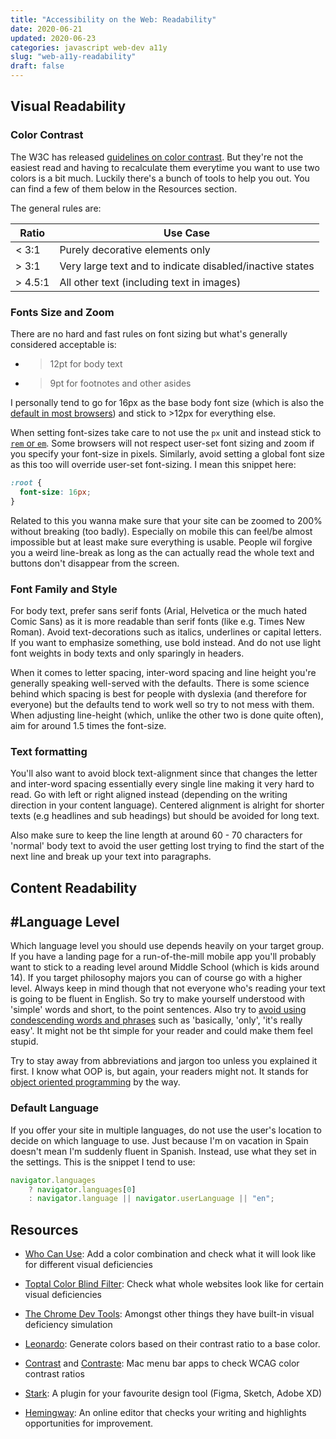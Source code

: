 ```yaml
---
title: "Accessibility on the Web: Readability"
date: 2020-06-21
updated: 2020-06-23
categories: javascript web-dev a11y
slug: "web-a11y-readability"
draft: false
---
```


## Visual Readability

### Color Contrast

The W3C has released [guidelines on color contrast](https://www.w3.org/TR/WCAG21/%23contrast-minimum). But they're not the easiest read and having to recalculate them everytime you want to use two colors is a bit much. Luckily there's a bunch of tools to help you out. You can find a few of them below in the Resources section.

The general rules are:

|Ratio      | Use Case                                                  |
|-----------|-----------------------------------------------------------|
|< 3:1      | Purely decorative elements only                           |
|> 3:1      | Very large text and to indicate disabled/inactive states  |
|> 4.5:1    | All other text (including text in images)                 |


### Fonts Size and Zoom

There are no hard and fast rules on font sizing but what's generally considered acceptable is:

* >12pt for body text
* >9pt for footnotes and other asides

I personally tend to go for 16px as the base body font size (which is also the [default in most browsers](https://css-tricks.com/accessible-font-sizing-explained/#how-can-we-work-with-pixels)) and stick to >12px for everything else.

When setting font-sizes take care to not use the `px` unit and instead stick to [`rem` or `em`](https://j.eremy.net/confused-about-rem-and-em/). Some browsers will not respect user-set font sizing and zoom if you specify your font-size in pixels. Similarly, avoid setting a global font size as this too will override user-set font-sizing. I mean this snippet here:

```css
:root {
  font-size: 16px;
}
```

Related to this you wanna make sure that your site can be zoomed to 200% without breaking (too badly). Especially on mobile this can feel/be almost impossible but at least make sure everything is usable. People wil forgive you a weird line-break as long as the can actually read the whole text and buttons don't disappear from the screen.


### Font Family and Style

For body text, prefer sans serif fonts (Arial, Helvetica or the much hated Comic Sans) as it is more readable than serif fonts (like e.g. Times New Roman). Avoid text-decorations such as italics, underlines or capital letters. If you want to emphasize something, use bold instead. And do not use light font weights in body texts and only sparingly in headers.

When it comes to letter spacing, inter-word spacing and line height you're generally speaking well-served with the defaults. There is some science behind which spacing is best for people with dyslexia (and therefore for everyone) but the defaults tend to work well so try to not mess with them. When adjusting line-height (which, unlike the other two is done quite often), aim for around 1.5 times the font-size.


### Text formatting

You'll also want to avoid block text-alignment since that changes the letter and inter-word spacing essentially every single line making it very hard to read. Go with left or right aligned instead (depending on the writing direction in your content language). Centered alignment is alright for shorter texts (e.g headlines and sub headings) but should be avoided for long text.

Also make sure to keep the line length at around 60 - 70 characters for 'normal' body text to avoid the user getting lost trying to find the start of the next line and break up your text into paragraphs.


## Content Readability


## #Language Level

Which language level you should use depends heavily on your target group. If you have a landing page for a run-of-the-mill mobile app you'll probably want to stick to a reading level around Middle School (which is kids around 14). If you target philosophy majors you can of course go with a higher level. Always keep in mind though that not everyone who's reading your text is going to be fluent in English. So try to make yourself understood with 'simple' words and short, to the point sentences. Also try to [avoid using condescending words and phrases](https://css-tricks.com/words-avoid-educational-writing/) such as 'basically, 'only', 'it's really easy'. It might not be tht simple for your reader and could make them feel stupid.

Try to stay away from abbreviations and jargon too unless you explained it first. I know what OOP is, but again, your readers might not. It stands for [object oriented programming](https://en.wikipedia.org/wiki/Object-oriented_programming) by the way.


### Default Language

If you offer your site in multiple languages, do not use the user's location to decide on which language to use. Just because I'm on vacation in Spain doesn't mean I'm suddenly fluent in Spanish. Instead, use what they set in the settings. This is the snippet I tend to use:

```js
navigator.languages
    ? navigator.languages[0]
    : navigator.language || navigator.userLanguage || "en";
```

## Resources

* [Who Can Use](https://whocanuse.com/): Add a color combination and check what it will look like for different visual deficiencies
* [Toptal Color Blind Filter](https://www.toptal.com/designers/colorfilter): Check what whole websites look like for certain visual deficiencies
* [The Chrome Dev Tools](https://developers.google.com/web/updates/2020/03/devtools#vision-deficiencies): Amongst other things they have built-in visual deficiency simulation
* [Leonardo](https://leonardocolor.io): Generate colors based on their contrast ratio to a base color.

* [Contrast](https://usecontrast.com/) and [Contraste](https://contrasteapp.com/): Mac menu bar apps to check WCAG color contrast ratios
* [Stark](https://www.getstark.co/): A plugin for your favourite design tool (Figma, Sketch, Adobe XD)

* [Hemingway](https://hemingwayapp.com/): An online editor that checks your writing and highlights opportunities for improvement.
